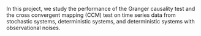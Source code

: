 In this project, we study the performance of the Granger causality test and the cross convergent mapping (CCM) test on time series data from stochastic systems, deterministic systems, and deterministic systems with observational noises. 
